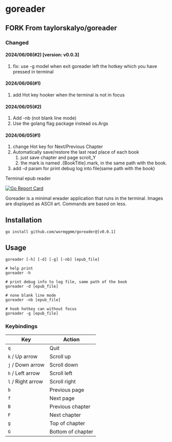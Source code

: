 # goreader
## **FORK From taylorskalyo/goreader**
### Changed

#### 2024/06/06(#2) [version: v0.0.3]
1. fix: use -g model when exit goreader left the hotkey which you have pressed in terminal

#### 2024/06/06(#1)
1. add Hot key hooker when the terminal is not in focus

#### 2024/06/05(#2)
1. Add -nb (not blank line mode)
2. Use the golang flag package instead os.Args

#### 2024/06/05(#1)
1. change Hot key for Next/Previous Chapter
2. Automatically save/restore the last read place of each book
   1. just save chapter and page scroll_Y 
   2. the mark is named .{BookTitle}.mark, in the same path with the book.
3. add -d param for print debug log into file(same path with the book)



Terminal epub reader

[![Go Report Card](https://goreportcard.com/badge/github.com/wormggmm/goreader)](https://goreportcard.com/report/github.com/wormggmm/goreader)

Goreader is a minimal ereader application that runs in the terminal. Images are displayed as ASCII art. Commands are based on less.

## Installation

``` shell
go install github.com/wormggmm/goreader@[v0.0.1]
```

## Usage

``` shell
goreader [-h] [-d] [-g] [-nb] [epub_file]

# help print
goreader -h

# print debug info to log file, same path of the book
goreader -d [epub_file]

# none blank line mode
goreader -nb [epub_file]

# hook hotkey can without focus
goreader -g [epub_file]
```

### Keybindings

| Key               | Action            |
| ----------------- | ----------------- |
| `q`               | Quit              |
| `k` / Up arrow    | Scroll up         |
| `j` / Down arrow  | Scroll down       |
| `h` / Left arrow  | Scroll left       |
| `l` / Right arrow | Scroll right      |
| `b`               | Previous page     |
| `f`               | Next page         |
| `B`               | Previous chapter  |
| `F`               | Next chapter      |
| `g`               | Top of chapter    |
| `G`               | Bottom of chapter |
